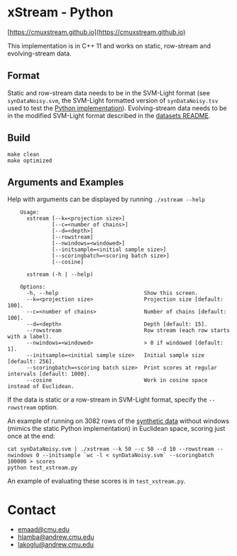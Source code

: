 # xStream - Python

[https://cmuxstream.github.io](https://cmuxstream.github.io)

This implementation is in C++ 11 and works on static, row-stream and evolving-stream data.

## Format

Static and row-stream data needs to be in the SVM-Light format (see `synDataNoisy.svm`, the
SVM-Light formatted version of `synDataNoisy.tsv` used to test the
[Python implementation](https://github.com/cmuxstream/cmuxstream-core/tree/master/python)).
Evolving-stream data needs to be in the modified SVM-Light format described in the
[datasets README](https://github.com/cmuxstream/cmuxstream-data/tree/master/evolving).

## Build

```
make clean
make optimized
```

## Arguments and Examples

Help with arguments can be displayed by running `./xstream --help`
```
    Usage:
      xstream [--k=<projection size>]
              [--c=<number of chains>]
              [--d=<depth>]
              [--rowstream]
              [--nwindows=<windowed>]
              [--initsample=<initial sample size>]
              [--scoringbatch=<scoring batch size>]
              [--cosine]

      xstream (-h | --help)

    Options:
      -h, --help                           Show this screen.
      --k=<projection size>                Projection size [default: 100].
      --c=<number of chains>               Number of chains [default: 100].
      --d=<depth>                          Depth [default: 15].
      --rowstream                          Row stream (each row starts with a label).
      --nwindows=<windowed>                > 0 if windowed [default: 1].
      --initsample=<initial sample size>   Initial sample size [default: 256].
      --scoringbatch=<scoring batch size>  Print scores at regular intervals [default: 1000].
      --cosine                             Work in cosine space instead of Euclidean.
```

If the data is static or a row-stream in SVM-Light format, specify the `--rowstream` option.

An example of running on 3082 rows of the [synthetic data](https://github.com/cmuxstream/cmuxstream-core/tree/master/python)
without windows (mimics the static Python implementation) in Euclidean space, scoring just once at the end:
```
cat synDataNoisy.svm | ./xstream --k 50 --c 50 --d 10 --rowstream --nwindows 0 --initsample `wc -l < synDataNoisy.svm` --scoringbatch 100000 > scores
python test_xstream.py
```

An example of evaluating these scores is in `test_xstream.py`.

# Contact

   * emaad@cmu.edu
   * hlamba@andrew.cmu.edu
   * lakoglu@andrew.cmu.edu

